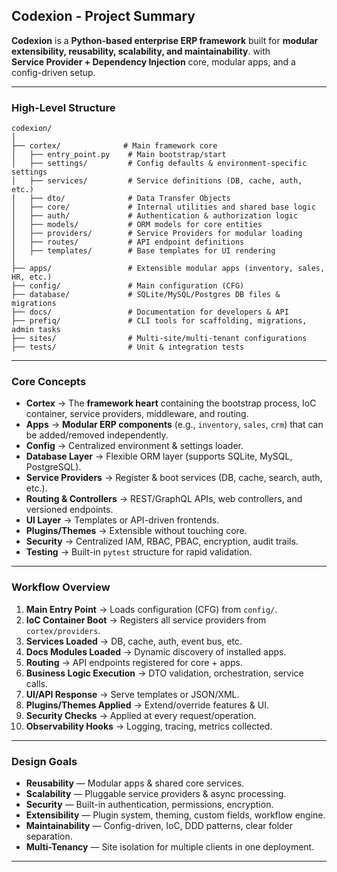## **Codexion - Project Summary**

**Codexion** is a **Python-based enterprise ERP framework** built for 
**modular extensibility, reusability, scalability, and maintainability**.
with  
**Service Provider + Dependency Injection** core, modular apps, and a config-driven setup.

---

### **High-Level Structure**

```
codexion/
│
├── cortex/              # Main framework core
│   ├── entry_point.py    # Main bootstrap/start
│   ├── settings/         # Config defaults & environment-specific settings
│   ├── services/         # Service definitions (DB, cache, auth, etc.)
│   ├── dto/              # Data Transfer Objects
│   ├── core/             # Internal utilities and shared base logic
│   ├── auth/             # Authentication & authorization logic
│   ├── models/           # ORM models for core entities
│   ├── providers/        # Service Providers for modular loading
│   ├── routes/           # API endpoint definitions
│   ├── templates/        # Base templates for UI rendering
│
├── apps/                 # Extensible modular apps (inventory, sales, HR, etc.)
├── config/               # Main configuration (CFG)
├── database/             # SQLite/MySQL/Postgres DB files & migrations
├── docs/                 # Documentation for developers & API
├── prefiq/               # CLI tools for scaffolding, migrations, admin tasks
├── sites/                # Multi-site/multi-tenant configurations
├── tests/                # Unit & integration tests
```

---

### **Core Concepts**

* **Cortex** → The **framework heart** containing the bootstrap process, IoC container, service providers, middleware, and routing.
* **Apps** → **Modular ERP components** (e.g., `inventory`, `sales`, `crm`) that can be added/removed independently.
* **Config** → Centralized environment & settings loader.
* **Database Layer** → Flexible ORM layer (supports SQLite, MySQL, PostgreSQL).
* **Service Providers** → Register & boot services (DB, cache, search, auth, etc.).
* **Routing & Controllers** → REST/GraphQL APIs, web controllers, and versioned endpoints.
* **UI Layer** → Templates or API-driven frontends.
* **Plugins/Themes** → Extensible without touching core.
* **Security** → Centralized IAM, RBAC, PBAC, encryption, audit trails.
* **Testing** → Built-in `pytest` structure for rapid validation.

---

### **Workflow Overview**

1. **Main Entry Point** → Loads configuration (CFG) from `config/`.
2. **IoC Container Boot** → Registers all service providers from `cortex/providers`.
3. **Services Loaded** → DB, cache, auth, event bus, etc.
4. **Docs Modules Loaded** → Dynamic discovery of installed apps.
5. **Routing** → API endpoints registered for core + apps.
6. **Business Logic Execution** → DTO validation, orchestration, service calls.
7. **UI/API Response** → Serve templates or JSON/XML.
8. **Plugins/Themes Applied** → Extend/override features & UI.
9. **Security Checks** → Applied at every request/operation.
10. **Observability Hooks** → Logging, tracing, metrics collected.

---

### **Design Goals**

* **Reusability** — Modular apps & shared core services.
* **Scalability** — Pluggable service providers & async processing.
* **Security** — Built-in authentication, permissions, encryption.
* **Extensibility** — Plugin system, theming, custom fields, workflow engine.
* **Maintainability** — Config-driven, IoC, DDD patterns, clear folder separation.
* **Multi-Tenancy** — Site isolation for multiple clients in one deployment.

---